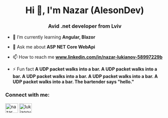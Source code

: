 <h1 align="center">Hi 👋, I'm Nazar (AlesonDev)</h1>
<h3 align="center">Avid .net developer from Lviv</h3>

- 🌱 I’m currently learning **Angular, Blazor**

- 💬 Ask me about **ASP NET Core WebApi**

- 📫 How to reach me **www.linkedin.com/in/nazar-lukianov-58997229b**

- ⚡ Fun fact **A UDP packet walks into a bar. A UDP packet walks into a bar. A UDP packet walks into a bar. A UDP packet walks into a bar. A UDP packet walks into a bar. The bartender says "hello."**

<h3 align="left">Connect with me:</h3>
<p align="left">
<a href="https://linkedin.com/in/nazar lukianov" target="blank"><img align="center" src="https://raw.githubusercontent.com/rahuldkjain/github-profile-readme-generator/master/src/images/icons/Social/linked-in-alt.svg" alt="nazar lukianov" height="30" width="40" /></a>
<a href="https://instagram.com/lukianov_nazar" target="blank"><img align="center" src="https://raw.githubusercontent.com/rahuldkjain/github-profile-readme-generator/master/src/images/icons/Social/instagram.svg" alt="lukianov_nazar" height="30" width="40" /></a>
</p>
